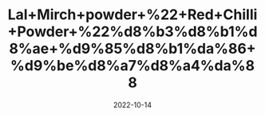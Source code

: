 ---
title: 'Lal+Mirch+powder+%22+Red+Chilli+Powder+%22%d8%b3%d8%b1%d8%ae+%d9%85%d8%b1%da%86+%d9%be%d8%a7%d8%a4%da%88'
date: '2022-10-14' 
metatag: '' 
inventory: '0' 
draft: false 
# meta description 
shortDescripton: 'High+content+of+potassium+in+red+chilli+powder+soothes+blood+vessels+and+regulates+blood+pressure.+It+also+reduces+harmful+bacteria+in+your+gut%2c+keeping+intestines+healthy.'
description: 'Spices'
longdescription: ''
featured: True
# product Price
price: '150.0'
# Product Short Description
shortDescription: 'High+content+of+potassium+in+red+chilli+powder+soothes+blood+vessels+and+regulates+blood+pressure.+It+also+reduces+harmful+bacteria+in+your+gut%2c+keeping+intestines+healthy.'
productID: 'C14229C1-F723-ED11-9968-005056B3A416'
type: 'products'
category: 'Spices' 
thumnailproduct: 'https://eraconnect.blob.core.windows.net/product-images/aminsaddiquidawakhana/C14229C1-F723-ED11-9968-005056B3A416.webp' 
images:
  - image: 'https://eraconnect.blob.core.windows.net/product-images/aminsaddiquidawakhana/C14229C1-F723-ED11-9968-005056B3A416.webp'  
Variants:
---